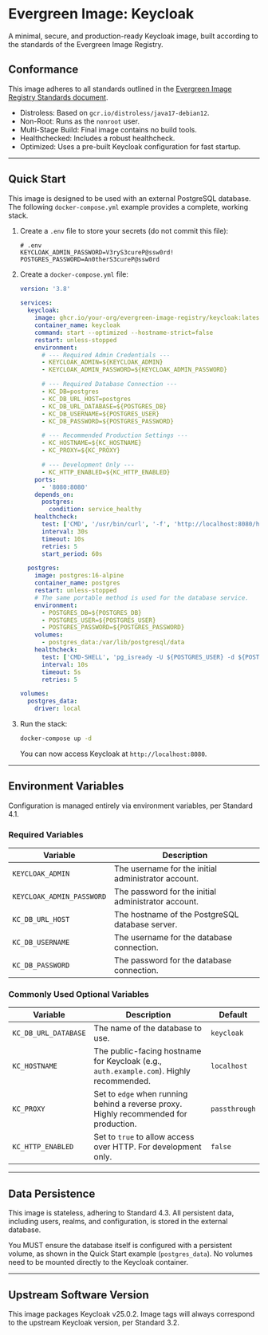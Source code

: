 # Evergreen Image: Keycloak

A minimal, secure, and production-ready Keycloak image, built according to the standards of the Evergreen Image
Registry.

## Conformance

This image adheres to all standards outlined in the
[Evergreen Image Registry Standards document](../../docs/standards.md).

- Distroless: Based on `gcr.io/distroless/java17-debian12`.
- Non-Root: Runs as the `nonroot` user.
- Multi-Stage Build: Final image contains no build tools.
- Healthchecked: Includes a robust healthcheck.
- Optimized: Uses a pre-built Keycloak configuration for fast startup.

---

## Quick Start

This image is designed to be used with an external PostgreSQL database. The following `docker-compose.yml` example
provides a complete, working stack.

1. Create a `.env` file to store your secrets (do not commit this file):

   ```env
   # .env
   KEYCLOAK_ADMIN_PASSWORD=V3ryS3cureP@ssw0rd!
   POSTGRES_PASSWORD=An0therS3cureP@ssw0rd
   ```

2. Create a `docker-compose.yml` file:

   ```yaml
   version: '3.8'

   services:
     keycloak:
       image: ghcr.io/your-org/evergreen-image-registry/keycloak:latest
       container_name: keycloak
       command: start --optimized --hostname-strict=false
       restart: unless-stopped
       environment:
         # --- Required Admin Credentials ---
         - KEYCLOAK_ADMIN=${KEYCLOAK_ADMIN}
         - KEYCLOAK_ADMIN_PASSWORD=${KEYCLOAK_ADMIN_PASSWORD}

         # --- Required Database Connection ---
         - KC_DB=postgres
         - KC_DB_URL_HOST=postgres
         - KC_DB_URL_DATABASE=${POSTGRES_DB}
         - KC_DB_USERNAME=${POSTGRES_USER}
         - KC_DB_PASSWORD=${POSTGRES_PASSWORD}

         # --- Recommended Production Settings ---
         - KC_HOSTNAME=${KC_HOSTNAME}
         - KC_PROXY=${KC_PROXY}

         # --- Development Only ---
         - KC_HTTP_ENABLED=${KC_HTTP_ENABLED}
       ports:
         - '8080:8080'
       depends_on:
         postgres:
           condition: service_healthy
       healthcheck:
         test: ['CMD', '/usr/bin/curl', '-f', 'http://localhost:8080/health/ready']
         interval: 30s
         timeout: 10s
         retries: 5
         start_period: 60s

     postgres:
       image: postgres:16-alpine
       container_name: postgres
       restart: unless-stopped
       # The same portable method is used for the database service.
       environment:
         - POSTGRES_DB=${POSTGRES_DB}
         - POSTGRES_USER=${POSTGRES_USER}
         - POSTGRES_PASSWORD=${POSTGRES_PASSWORD}
       volumes:
         - postgres_data:/var/lib/postgresql/data
       healthcheck:
         test: ['CMD-SHELL', 'pg_isready -U ${POSTGRES_USER} -d ${POSTGRES_DB}']
         interval: 10s
         timeout: 5s
         retries: 5

   volumes:
     postgres_data:
       driver: local
   ```

3. Run the stack:

   ```bash
   docker-compose up -d
   ```

   You can now access Keycloak at `http://localhost:8080`.

---

## Environment Variables

Configuration is managed entirely via environment variables, per Standard 4.1.

### Required Variables

| Variable                  | Description                                         |
| ------------------------- | --------------------------------------------------- |
| `KEYCLOAK_ADMIN`          | The username for the initial administrator account. |
| `KEYCLOAK_ADMIN_PASSWORD` | The password for the initial administrator account. |
| `KC_DB_URL_HOST`          | The hostname of the PostgreSQL database server.     |
| `KC_DB_USERNAME`          | The username for the database connection.           |
| `KC_DB_PASSWORD`          | The password for the database connection.           |

### Commonly Used Optional Variables

| Variable             | Description                                                                             | Default       |
| -------------------- | --------------------------------------------------------------------------------------- | ------------- |
| `KC_DB_URL_DATABASE` | The name of the database to use.                                                        | `keycloak`    |
| `KC_HOSTNAME`        | The public-facing hostname for Keycloak (e.g., `auth.example.com`). Highly recommended. | `localhost`   |
| `KC_PROXY`           | Set to `edge` when running behind a reverse proxy. Highly recommended for production.   | `passthrough` |
| `KC_HTTP_ENABLED`    | Set to `true` to allow access over HTTP. For development only.                          | `false`       |

---

## Data Persistence

This image is stateless, adhering to Standard 4.3. All persistent data, including users, realms, and configuration, is
stored in the external database.

You MUST ensure the database itself is configured with a persistent volume, as shown in the Quick Start example
(`postgres_data`). No volumes need to be mounted directly to the Keycloak container.

---

## Upstream Software Version

This image packages Keycloak v25.0.2. Image tags will always correspond to the upstream Keycloak version, per Standard
3.2.
